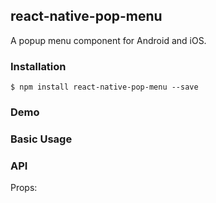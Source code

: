 ## react-native-pop-menu

A popup menu component for Android and iOS.

### Installation

```
$ npm install react-native-pop-menu --save
```

### Demo


### Basic Usage


### API

Props:


